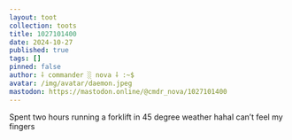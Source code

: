 ```yaml
---
layout: toot
collection: toots
title: 1027101400
date: 2024-10-27
published: true
tags: []
pinned: false
author: ⸸ commander ░ nova ⸸ :~$
avatar: /img/avatar/daemon.jpeg
mastodon: https://mastodon.online/@cmdr_nova/1027101400
---
```


Spent two hours running a forklift in 45 degree weather hahaI can’t feel my fingers
